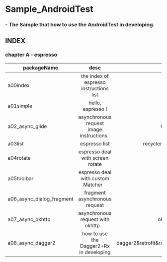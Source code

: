 # Sample_AndroidTest

### - The Sample that how to use the AndroidTest in developing.

## INDEX

### chapter A - espresso

| packageName      | desc          | library |
| ------------- |:-------------:| -----:|
| a00index    | the index of espresso instructions list| espresso |
| a01simple    | hello, espresso !    |   espresso |
| a02_async_glide| asynchronous request image instructions   |  Glide&espresso |
| a03list     | espresso list | recyclerview&espresso |
| a04rotate   | espresso deal with screen rotate     |  espresso |
| a05toolbar | espresso deal with custom Matcher     |  espresso |
| a06_async_dialog_fragment    | fragment asynchronous request | espresso |
| a07_async_okhttp     | asynchronous request with okhttp      |   okhttp&espresso |
| a08_async_dagger2     | how to use the Dagger2+Rx in developing | dagger2&retrofit&rxjava&espresso |


